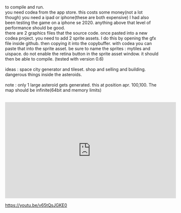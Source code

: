 
to compile and run.
<br>
you need codea from the app store. this costs some money(not a lot though) you need a ipad or iphone(these are both expensive) I had also been testing the game on a iphone se 2020. anything above that level of performance should be good.
<br>
there are 2 graphics files that the source code. once pasted into a new codea project. you need to add 2 sprite assets. I do this by opening the gfx file inside github. then copying it into the copybuffer. with codea you can paste that into the sprite asset.
be sure to name the sprites : mytiles and uispace. do not enable the retina button in the sprite asset window. it should then be able to compile. (tested with version 0.6)
<br>
<br>
ideas : space city generator and tileset. shop and selling and building. dangerous things inside the asteroids. 
<br>
<br>
note : only 1 large asteroid gets generated. this at position apr. 100,100. The map should be infinite(64bit and memory limits)

<br>
<iframe width="560" height="315"
src="https://youtu.be/v65tQsJGKE0"
frameborder="0" 
allow="accelerometer; autoplay; encrypted-media; gyroscope; picture-in-picture" 
allowfullscreen></iframe>

https://youtu.be/v65tQsJGKE0
